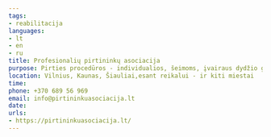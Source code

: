 ```yaml
---
tags:
- reabilitacija
languages:
- lt
- en
- ru
title: Profesionalių pirtininkų asociacija
purpose: Pirties procedūros - individualios, šeimoms, įvairaus dydžio grupėms. 
location: Vilnius, Kaunas, Šiauliai,esant reikalui - ir kiti miestai
time: 
phone: +370 689 56 969
email: info@pirtininkuasociacija.lt
date: 
urls:
- https://pirtininkuasociacija.lt/
---
```

